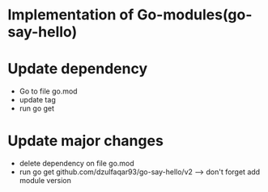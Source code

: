 # Implementation of Go-modules(go-say-hello)
# Update dependency
- Go to file go.mod
- update tag
- run go get
# Update major changes
- delete dependency on file go.mod
- run go get github.com/dzulfaqar93/go-say-hello/v2 --> don't forget add module version